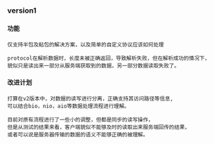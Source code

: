 ### version1
#### 功能
```
仅支持半包及粘包的解决方案，以及简单的自定义协议应该如何处理

protocol在解析数据时，长度未被正确返回，导致解析失败，但在解析成功的情况下，
貌似只是读出来一部分从服务端获取到的数据，另一部分数据读取失败了。
```
#### 改进计划
```text
打算在v2版本中，对数据的读写进行分离，正确支持其访问路径等信息,
可以结合bio，nio，aio等数据处理流程进行理解。

目前对原有流程进行了一些小的调整，但都是同步的读写操作，
但是从测试的结果来看，客户端貌似不能够及时的读取出来服务端回传的结果，
或者可以说是服务器传输的数据的语义不能够正确的被理解。
```